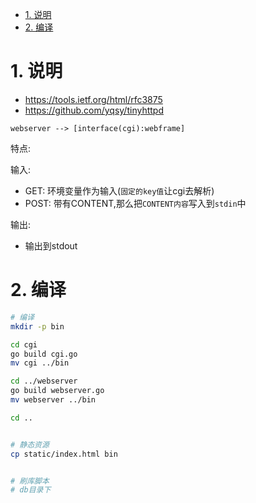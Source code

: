 <!-- TOC -->

- [1. 说明](#1-说明)
- [2. 编译](#2-编译)

<!-- /TOC -->

<a id="markdown-1-说明" name="1-说明"></a>
# 1. 说明

* https://tools.ietf.org/html/rfc3875
* https://github.com/yqsy/tinyhttpd

```
webserver --> [interface(cgi):webframe]
```

特点:

输入:
* GET: 环境变量作为输入(`固定的key值`让cgi去解析)
* POST: 带有CONTENT,那么把`CONTENT内容`写入到`stdin`中

输出:
* 输出到stdout

<a id="markdown-2-编译" name="2-编译"></a>
# 2. 编译

```bash
# 编译
mkdir -p bin

cd cgi
go build cgi.go
mv cgi ../bin

cd ../webserver
go build webserver.go
mv webserver ../bin

cd ..


# 静态资源
cp static/index.html bin


# 刷库脚本
# db目录下

```
